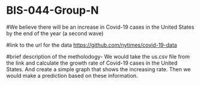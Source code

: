 # BIS-044-Group-N

#We believe there will be an increase in Covid-19 cases in the United States by the end of the year (a second wave)

#link to the url for the data
https://github.com/nytimes/covid-19-data

#brief description of the metholodogy- We would take the us.csv file from the link and calculate the growth rate of Covid-19 cases in the United States. And create a simple graph that shows the increasing rate. Then we would make a prediction based on these information.

 


